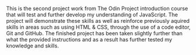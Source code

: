 This is the second project work from The Odin Project introduction course that will test and further develop my understanding of JavaScript. The project will demonstrate these skills as well as reinforce previously aquired skills in areas such as using HTML & CSS, through the use of a code editor, Git and GitHub.
The finished project has been taken slightly further than what the provided instructions and as a result has further tested my knowledge and skills.
